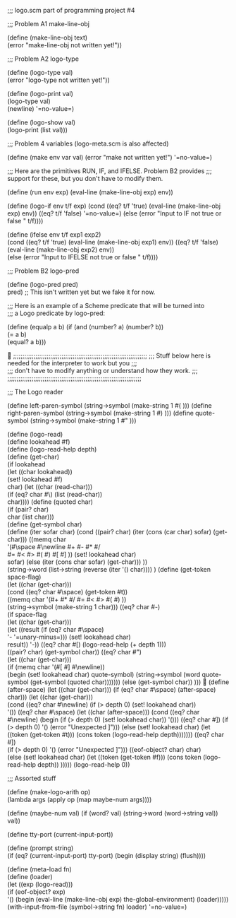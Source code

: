 ;;; logo.scm         part of programming project #4


;;; Problem A1   make-line-obj

(define (make-line-obj text)   
  (error "make-line-obj not written yet!")) 


;;; Problem A2   logo-type

(define (logo-type val)   
  (error "logo-type not written yet!")) 

(define (logo-print val)   
  (logo-type val)  
  (newline) 
  '=no-value=) 

(define (logo-show val)   
  (logo-print (list val)))   



;;; Problem 4   variables   (logo-meta.scm is also affected)

(define (make env var val) 
  (error "make not written yet!") 
  '=no-value=) 


;;; Here are the primitives RUN, IF, and IFELSE.  Problem B2 provides
;;; support for these, but you don't have to modify them.   

(define (run env exp)
  (eval-line (make-line-obj exp) env))

(define (logo-if env t/f exp) 
  (cond ((eq? t/f 'true) (eval-line (make-line-obj exp) env))
        ((eq? t/f 'false) '=no-value=)
        (else (error "Input to IF not true or false " t/f))))  

(define (ifelse env t/f exp1 exp2)  
  (cond ((eq? t/f 'true) (eval-line (make-line-obj exp1) env))
        ((eq? t/f 'false) (eval-line (make-line-obj exp2) env))   
        (else (error "Input to IFELSE not true or false " t/f))))  


;;; Problem B2   logo-pred

(define (logo-pred pred)   
  pred)      ;; This isn't written yet but we fake it for now.


;;; Here is an example of a Scheme predicate that will be turned into  
;;; a Logo predicate by logo-pred:  

(define (equalp a b)
  (if (and (number? a) (number? b))  
      (= a b)   
      (equal? a b)))   


;;;;;;;;;;;;;;;;;;;;;;;;;;;;;;;;;;;;;;;;;;;;;;;;;;;;;;;;;;;;;;;;;;;;;;;; 
;;;  Stuff below here is needed for the interpreter to work but you  ;;;  
;;;  don't have to modify anything or understand how they work.      ;;;
;;;;;;;;;;;;;;;;;;;;;;;;;;;;;;;;;;;;;;;;;;;;;;;;;;;;;;;;;;;;;;;;;;;;;;;; 


;;; The Logo reader

(define left-paren-symbol (string->symbol (make-string 1 #\( )))
(define right-paren-symbol (string->symbol (make-string 1 #\) )))
(define quote-symbol (string->symbol (make-string 1 #\" )))

(define (logo-read)  
  (define lookahead #f)   
  (define (logo-read-help depth)   
    (define (get-char)  
      (if lookahead  
          (let ((char lookahead))   
            (set! lookahead #f)   
            char) 
          (let ((char (read-char)))   
            (if (eq? char #\\)
                (list (read-char))  
                char)))) 
    (define (quoted char)   
      (if (pair? char)   
          char 
          (list char)))  
    (define (get-symbol char)   
      (define (iter sofar char)
        (cond ((pair? char) (iter (cons (car char) sofar) (get-char))) 
              ((memq char  
                     '(#\space #\newline #\+ #\- #\* #\/  
                               #\= #\< #\> #\( #\) #\[ #\] ))
               (set! lookahead char)   
               sofar) 
              (else (iter (cons char sofar) (get-char))) ))   
      (string->word (list->string (reverse (iter '() char)))) )
    (define (get-token space-flag)   
      (let ((char (get-char)))   
              (cond ((eq? char #\space) (get-token #t))  
              ((memq char '(#\+ #\* #\/ #\= #\< #\> #\( #\) ))   
               (string->symbol (make-string 1 char)))
              ((eq? char #\-)   
               (if space-flag  
                   (let ((char (get-char)))   
                     (let ((result (if (eq? char #\space)  
                                       '- 
                                       '=unary-minus=))) 
                       (set! lookahead char)   
                       result)) 
                   '-)) 
              ((eq? char #\[) (logo-read-help (+ depth 1)))  
              ((pair? char) (get-symbol char))
              ((eq? char #\")   
               (let ((char (get-char)))   
                 (if (memq char '(#\[ #\] #\newline))  
                     (begin (set! lookahead char) quote-symbol)
                     (string->symbol (word quote-symbol
					   (get-symbol (quoted char)))))))
	      (else (get-symbol char)) )))

    (define (after-space)
      (let ((char (get-char)))
	(if (eq? char #\space)
	    (after-space)
	    char)))
    (let ((char (get-char)))   
      (cond ((eq? char #\newline)
             (if (> depth 0) (set! lookahead char))   
             '()) 
	    ((eq? char #\space)
	     (let ((char (after-space)))
	       (cond ((eq? char #\newline)
		      (begin (if (> depth 0) (set! lookahead char))
			     '()))
		     ((eq? char #\])
		      (if (> depth 0) '() (error "Unexpected ]")))
		     (else (set! lookahead char)
			   (let ((token (get-token #t)))
			     (cons token (logo-read-help depth)))))))
            ((eq? char #\])   
             (if (> depth 0) '() (error "Unexpected ]")))
            ((eof-object? char) char)   
            (else (set! lookahead char)
                  (let ((token (get-token #f)))
                    (cons token (logo-read-help depth)) ))))) 
  (logo-read-help 0))  


;;; Assorted stuff   

(define (make-logo-arith op)   
  (lambda args (apply op (map maybe-num args))))   

(define (maybe-num val)
  (if (word? val)
      (string->word (word->string val))
      val))

(define tty-port (current-input-port))   

(define (prompt string)   
  (if (eq? (current-input-port) tty-port)
  (begin (display string) (flush))))  

(define (meta-load fn)   
  (define (loader)  
    (let ((exp (logo-read)))   
      (if (eof-object? exp)   
          '() 
          (begin (eval-line (make-line-obj exp)
			    the-global-environment) 
		 (loader))))) 
  (with-input-from-file (symbol->string fn) loader)
  '=no-value=) 